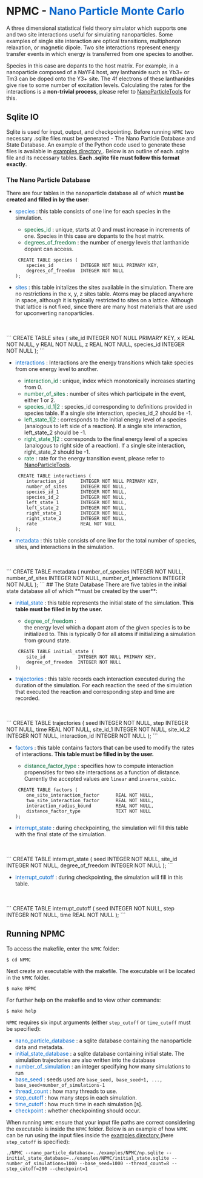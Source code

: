 # NPMC - <span style="color: #0066CC"> Nano Particle Monte Carlo </span>

A three dimensional statistical field theory simulator which supports one and two site interactions useful for simulating nanoparticles. Some examples of single site interaction are optical transitions, multiphonon relaxation, or magnetic dipole. Two site interactions represent energy transfer events in which energy is transferred from one species to another.

Species in this case are dopants to the host matrix. For example, in a nanoparticle composed of a NaYF4 host, any lanthanide such as Yb3+ or Tm3 can be doped onto the Y3+ site. The 4f electrons of these lanthanides give rise to some number of excitation levels. Calculating the rates for the interactions is a **non-trivial process**, please refer to [NanoParticleTools](./https://github.com/BlauGroup/NanoParticleTools) for this. 

## Sqlite IO

Sqlite is used for input, output, and checkpointing. Before running `NPMC` two necessary .sqlite files must be generated - The Nano Particle Database and State Database. An example of the Python code used to generate these files is available in <a href="{{ site.github.repository_url }}"> examples directory </a>. Below is an outline of each .sqlite file and its necessary tables. **Each .sqlite file must follow this format exactly**. 

### The Nano Particle Database
There are four tables in the nanoparticle database all of which **must be created and filled in by the user**:

<ul>
<li><span style="color:#0066CC"> species </span> : this table consists of one line for each species in the simulation. </li>
    <ul>
    <li> <span style="color:#006633"> species_id </span>: unique, starts at 0 and must increase in increments of one. Species in this case are dopants to the host matrix. </li>
    <li> <span style="color:#006633"> degrees_of_freedom </span>: the number of energy levels that lanthanide dopant can access. </li>
    </ul>

<pre><code> CREATE TABLE species (
    species_id          INTEGER NOT NULL PRIMARY KEY,
    degrees_of_freedom  INTEGER NOT NULL
);
</code></pre>
</ul>

- <span style="color:#0066CC"> sites </span>: this table initalizes the sites available in the simulation. There are no restrictions in the x, y, z sites table. Atoms may be placed anywhere in space, although it is typically restricted to sites on a lattice. Although that lattice is not fixed, since there are many host materials that are used for upconverting nanoparticles.
<br>
<br>
```
CREATE TABLE sites (
    site_id             INTEGER NOT NULL PRIMARY KEY,
    x                   REAL NOT NULL,
    y                   REAL NOT NULL,
    z                   REAL NOT NULL,
    species_id          INTEGER NOT NULL
);
```

<ul>
<li> <span style="color:#0066CC"> interactions </span>: Interactions are the energy transitions which take species from one energy level to another. </li> 
    <ul>
    <li> <span style="color:#006633"> interaction_id </span>: unique, index which monotonically increases starting from 0. </li>
    <li> <span style="color:#006633"> number_of_sites </span>: number of sites which participate in the event, either 1 or 2. </li>
    <li> <span style="color:#006633"> species_id_1&#124;2 </span>: species_id corresponding to definitions provided in species table. If a single site interaction, species_id_2 should be -1. </li>
    <li> <span style="color:#006633"> left_state_1&#124;2 </span>: corresponds to the initial energy level of a species (analogous to left side of a reaction). If a single site interaction, left_state_2 should be -1. </li>
    <li> <span style="color:#006633"> right_state_1&#124;2 </span>: corresponds to the final energy level of a species (analogous to right side of a reaction). If a single site interaction, right_state_2 should be -1. </li>
    <li> <span style="color:#006633"> rate </span>: rate for the energy transition event, please refer to 
    <a href="{{ ./https://github.com/BlauGroup/NanoParticleTools }}"> NanoParticleTools</a>. </li> </ul>

<pre><code> CREATE TABLE interactions (
    interaction_id      INTEGER NOT NULL PRIMARY KEY,
    number_of_sites     INTEGER NOT NULL,
    species_id_1        INTEGER NOT NULL,
    species_id_2        INTEGER NOT NULL,
    left_state_1        INTEGER NOT NULL,
    left_state_2        INTEGER NOT NULL,
    right_state_1       INTEGER NOT NULL,
    right_state_2       INTEGER NOT NULL,
    rate                REAL NOT NULL
);
</code></pre>
</ul>

- <span style="color:#0066CC"> metadata </span>: this table consists of one line for the total number of species, sites, and interactions in the simulation.
<br>
<br>
```
CREATE TABLE metadata (
    number_of_species                   INTEGER NOT NULL,
    number_of_sites                     INTEGER NOT NULL,
    number_of_interactions              INTEGER NOT NULL
);
```
## The State Database
There are five tables in the initial state database all of which **must be created by the user**: 

<ul>
<li> <span style="color:#0066CC"> initial_state </span>: this table represents the initial state of the simulation. <b>This table must be filled in by the user.</b> </li>
   <ul>
    <li> <span style="color:#006633"> degree_of_freedom </span>: </li>
    the energy level which a dopant atom of the given species is to be initialized to. This is typically 0 for all atoms if initializing a simulation from ground state. </ul>
<pre><code> CREATE TABLE initial_state (
    site_id            INTEGER NOT NULL PRIMARY KEY,
    degree_of_freedom  INTEGER NOT NULL
);
</code></pre>
</ul>

- <span style="color:#0066CC"> trajectories </span>: this table records each interaction executed during the duration of the simulation. For each reaction the seed of the simulation that executed the reaction and corresponding step and time are recorded. 
<br>
<br>
```
CREATE TABLE trajectories (
    seed               INTEGER NOT NULL,
    step               INTEGER NOT NULL,
    time               REAL NOT NULL,
    site_id_1          INTEGER NOT NULL,
    site_id_2          INTEGER NOT NULL,
    interaction_id     INTEGER NOT NULL
);
```

<ul>
<li> <span style="color:#0066CC"> factors </span>: this table contains factors that can be used to modify the rates of interactions. <b> This table must be filled in by the user.</b> </li>
    <ul> <li> <span style="color:#006633"> distance_factor_type </span>: specifies how to compute interaction propensities for two site interactions as a function of distance. Currently the accepted values are <code>linear</code> and <code>inverse_cubic</code>. </li> </ul>
<pre><code> CREATE TABLE factors (
    one_site_interaction_factor      REAL NOT NULL,
    two_site_interaction_factor      REAL NOT NULL,
    interaction_radius_bound         REAL NOT NULL,
    distance_factor_type             TEXT NOT NULL
);
</code></pre>
</ul>

- <span style="color:#0066CC"> interrupt_state </span>: during checkpointing, the simulation will fill this table with the final state of the simulation. 
<br>
<br>
```
CREATE TABLE interrupt_state (
    seed                    INTEGER NOT NULL,
    site_id                 INTEGER NOT NULL,
    degree_of_freedom       INTEGER NOT NULL
); 
```

- <span style="color:#0066CC"> interrupt_cutoff </span>: during checkpointing, the simulation will fill in this table.
<br>
<br>
```
CREATE TABLE interrupt_cutoff (
        seed                    INTEGER NOT NULL,
        step                    INTEGER NOT NULL,
        time                    REAL NOT NULL   
);
```

## Running NPMC
To access the makefile, enter the `NPMC` folder:

```
$ cd NPMC
```

Next create an executable with the makefile. The executable will be located in the `NPMC` folder.

```
$ make NPMC
```

For further help on the makefile and to view other commands:

```
$ make help
```

`NPMC` requires six input arguments (either `step_cutoff` or `time_cutoff` must be specified): 

- <span style="color:#0066CC"> nano_particle_database </span>: a sqlite database containing the nanoparticle data and metadata.
- <span style="color:#0066CC"> initial_state_database </span> : a sqlite database containing initial state. The simulation trajectories are also written into the database
- <span style="color:#0066CC"> number_of_simulation </span>: an integer specifying how many simulations to run
-  <span style="color:#0066CC"> base_seed </span>: seeds used are `base_seed, base_seed+1, ..., base_seed+number_of_simulations-1`
- <span style="color:#0066CC"> thread_count </span>: how many threads to use.
- <span style="color:#0066CC"> step_cutoff </span>: how many steps in each simulation.
- <span style="color:#0066CC"> time_cutoff </span>: how much time in each simulation [s].
- <span style="color:#0066CC"> checkpoint </span>: whether checkpointing should occur.

When running `NPMC` ensure that your input file paths are correct considering the executable is inside the `NPMC` folder. Below is an example of how `NPMC` can be run using the input files inside the <a href="{{ site.github.repository_url }}"> examples directory </a> (here `step_cutoff` is specified):

```
./NPMC --nano_particle_database=../examples/NPMC/np.sqlite --initial_state_database=../examples/NPMC/initial_state.sqlite --number_of_simulations=1000 --base_seed=1000 --thread_count=8 --step_cutoff=200 --checkpoint=1
```